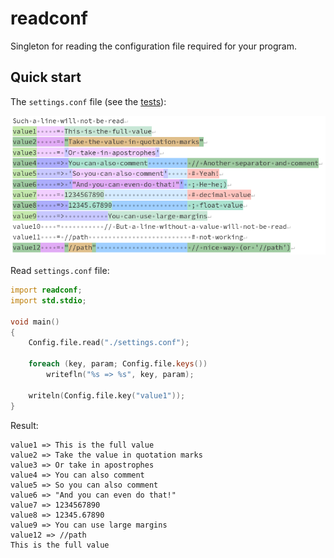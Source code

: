 # readconf

Singleton for reading the configuration file required for your program.

## Quick start

The `settings.conf` file (see the [tests](tests/)):

![matches.png](img/matches.png)

Read `settings.conf` file:

```d
import readconf;
import std.stdio;

void main()
{
    Config.file.read("./settings.conf");

    foreach (key, param; Config.file.keys())
        writefln("%s => %s", key, param);

    writeln(Config.file.key("value1"));
}
```

Result:

```
value1 => This is the full value
value2 => Take the value in quotation marks
value3 => Or take in apostrophes
value4 => You can also comment
value5 => So you can also comment
value6 => "And you can even do that!"
value7 => 1234567890
value8 => 12345.67890
value9 => You can use large margins
value12 => //path
This is the full value
```
